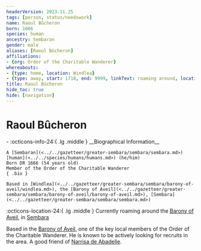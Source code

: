 ```yaml
---
headerVersion: 2023.11.25
tags: [person, status/needswork]
name: Raoul Bûcheron
born: 1666
species: human
ancestry: Sembaran
gender: male
aliases: [Raoul Bûcheron]
affiliations:
- {org: Order of the Charitable Wanderer}
whereabouts:
- {type: home, location: Windlea}
- {type: away, start: 1718, end: 9999, linkText: roaming around, location: Barony of Aveil}
title: Raoul Bûcheron
hide_toc: true
hide: [navigation]
---
```

# Raoul Bûcheron
<div class="grid cards ext-narrow-margin ext-one-column" markdown>
- :octicons-info-24:{ .lg .middle } __Biographical Information__

    A [Sembaran](<../../gazetteer/greater-sembara/sembara/sembara.md>) [human](<../../species/humans/humans.md>) (he/him)  
    Born DR 1666 (54 years old)  
    Member of the Order of the Charitable Wanderer  
    { .bio }

    Based in [Windlea](<../../gazetteer/greater-sembara/sembara/barony-of-aveil/windlea.md>), the [Barony of Aveil](<../../gazetteer/greater-sembara/sembara/barony-of-aveil/barony-of-aveil.md>), [Sembara](<../../gazetteer/greater-sembara/sembara/sembara.md>)
</div>

:octicons-location-24:{ .lg .middle } Currently roaming around the [Barony of Aveil](<../../gazetteer/greater-sembara/sembara/barony-of-aveil/barony-of-aveil.md>), in [Sembara](<../../gazetteer/greater-sembara/sembara/sembara.md>)


Based in the [Barony of Aveil](<../../gazetteer/greater-sembara/sembara/barony-of-aveil/barony-of-aveil.md>), one of the key local members of the Order of the Charitable Wanderer. He is known to be actively looking for recruits in the area.  A good friend of [Narrisa de Abadelle](<../maseauns/narrisa-de-abadelle.md>). 